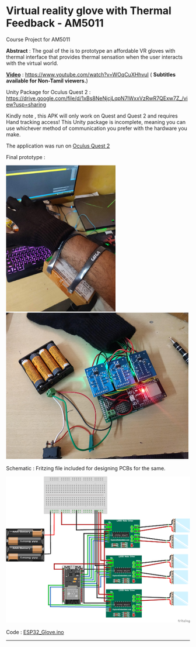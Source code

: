 # Virtual reality glove with Thermal Feedback - AM5011

Course Project for AM5011

**Abstract** :  The goal of the is to prototype an affordable VR gloves with thermal interface that provides thermal sensation when the user interacts with the virtual world.

**[Video](https://www.youtube.com/watch?v=WOqCuXHhvuI)** : https://www.youtube.com/watch?v=WOqCuXHhvuI   ( __Subtitles available for Non-Tamil viewers.__)


Unity Package for Oculus Quest 2 : https://drive.google.com/file/d/1xBs8NeNjcjLqpN7lWxxVzRwR7QExw7Z_/view?usp=sharing

Kindly note , this APK will only work on Quest and Quest 2 and requires Hand tracking access! This Unity package is incomplete, meaning you can use whichever method of communication you prefer with the hardware you make. 

The application was run on [Oculus Quest 2](https://www.oculus.com/)

Final prototype : 

<p float="left">
  <img src="https://github.com/aswinkumar1999/VR_Thermal_Glove-AM5011/blob/main/Images/IMG_20211215_151327.jpg" width="300" height="400" />
  <img src="https://github.com/aswinkumar1999/VR_Thermal_Glove-AM5011/blob/main/Images/IMG_20211215_153233.jpg" width="500" height="400" /> 
</p>


Schematic : Fritzing file included for designing PCBs for the same.

<img src="https://github.com/aswinkumar1999/VR_Thermal_Glove-AM5011/blob/main/Images/VR_Thermal_Glove_circuit.png" width="600" height="400" />


Code : [ESP32_Glove.ino](https://github.com/aswinkumar1999/VR_Thermal_Glove-AM5011/blob/main/ESP_32_Glove.ino)

----

